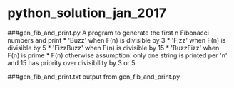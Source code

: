 # python_solution_jan_2017

###gen_fib_and_print.py
    A program to generate the first n Fibonacci numbers and print
    * 'Buzz' when F(n) is divisible by 3
    * 'Fizz' when F(n) is divisible by 5
    * 'FizzBuzz' when F(n) is divisible by 15
    * 'BuzzFizz' when F(n) is prime
    * F(n) otherwise
    assumption: only one string is printed per 'n' and 15 has priority over divisibility by 3 or 5.
    
###gen_fib_and_print.txt
    output from gen_fib_and_print.py
